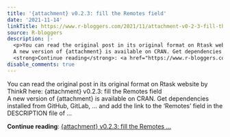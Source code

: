 ```yaml
---
title: '{attachment} v0.2.3: fill the Remotes field'
date: '2021-11-14'
linkTitle: https://www.r-bloggers.com/2021/11/attachment-v0-2-3-fill-the-remotes-field/
source: R-bloggers
description: |-
  <p>You can read the original post in its original format on Rtask website by ThinkR here: {attachment} v0.2.3: fill the Remotes field<br />
  A new version of {attachment} is available on CRAN. Get dependencies installed from GitHub, GitLab, … and add the link to the ‘Remotes’ field in the DESCRIPTION file of ...</p>
  <strong>Continue reading</strong>: <a href="https://www.r-bloggers.com/2021/11/attachment-v0-2-3-fill-the-remotes-field/">{attachment} v0.2.3: fill the Remotes ...
disable_comments: true
---
```

<p>You can read the original post in its original format on Rtask website by ThinkR here: {attachment} v0.2.3: fill the Remotes field<br />
A new version of {attachment} is available on CRAN. Get dependencies installed from GitHub, GitLab, … and add the link to the ‘Remotes’ field in the DESCRIPTION file of ...</p>
<strong>Continue reading</strong>: <a href="https://www.r-bloggers.com/2021/11/attachment-v0-2-3-fill-the-remotes-field/">{attachment} v0.2.3: fill the Remotes ...